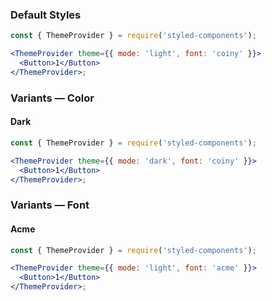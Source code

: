 ### Default Styles

```jsx
const { ThemeProvider } = require('styled-components');

<ThemeProvider theme={{ mode: 'light', font: 'coiny' }}>
  <Button>1</Button>
</ThemeProvider>;
```

### Variants — Color

#### Dark

```jsx
const { ThemeProvider } = require('styled-components');

<ThemeProvider theme={{ mode: 'dark', font: 'coiny' }}>
  <Button>1</Button>
</ThemeProvider>;
```

### Variants — Font

#### Acme

```jsx
const { ThemeProvider } = require('styled-components');

<ThemeProvider theme={{ mode: 'light', font: 'acme' }}>
  <Button>1</Button>
</ThemeProvider>;
```
